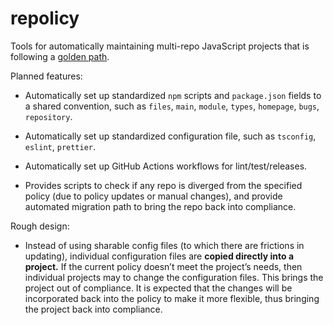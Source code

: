 # repolicy

Tools for automatically maintaining multi-repo JavaScript projects that is following a [golden path](https://engineering.atspotify.com/2020/08/how-we-use-golden-paths-to-solve-fragmentation-in-our-software-ecosystem/).

Planned features:

- Automatically set up standardized `npm` scripts and `package.json` fields to a shared convention, such as `files`, `main`, `module`, `types`, `homepage`, `bugs`, `repository`.

- Automatically set up standardized configuration file, such as `tsconfig`, `eslint`, `prettier`.

- Automatically set up GitHub Actions workflows for lint/test/releases.

- Provides scripts to check if any repo is diverged from the specified policy (due to policy updates or manual changes), and provide automated migration path to bring the repo back into compliance.

Rough design:

- Instead of using sharable config files (to which there are frictions in updating), individual configuration files are **copied directly into a project.** If the current policy doesn’t meet the project’s needs, then individual projects may to change the configuration files. This brings the project out of compliance. It is expected that the changes will be incorporated back into the policy to make it more flexible, thus bringing the project back into compliance.
